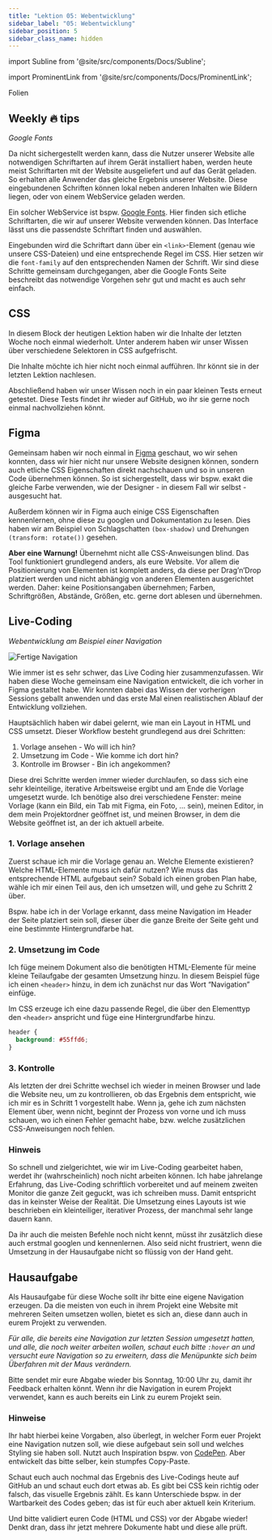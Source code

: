 ```yaml
---
title: "Lektion 05: Webentwicklung"
sidebar_label: "05: Webentwicklung"
sidebar_position: 5
sidebar_class_name: hidden
---
```


import Subline from '@site/src/components/Docs/Subline';

<Subline text="Wissen wird Website" />

import ProminentLink from '@site/src/components/Docs/ProminentLink';

<ProminentLink link="https://docs.google.com/presentation/d/14EoCps17dZHYhCic13CM6KHBDhbAWhxDDTiuiPZs7M4">Folien</ProminentLink>

## Weekly 🔥 tips

_Google Fonts_

Da nicht sichergestellt werden kann, dass die Nutzer unserer Website alle notwendigen Schriftarten auf ihrem Gerät installiert haben, werden heute meist Schriftarten mit der Website ausgeliefert und auf das Gerät geladen. So erhalten alle Anwender das gleiche Ergebnis unserer Website. Diese eingebundenen Schriften können lokal neben anderen Inhalten wie Bildern liegen, oder von einem WebService geladen werden.

Ein solcher WebService ist bspw. [Google Fonts](https://fonts.google.com/). Hier finden sich etliche Schriftarten, die wir auf unserer Website verwenden können. Das Interface lässt uns die passendste Schriftart finden und auswählen.

Eingebunden wird die Schriftart dann über ein `<link>`-Element (genau wie unsere CSS-Dateien) und eine entsprechende Regel im CSS. Hier setzen wir die `font-family` auf den entsprechenden Namen der Schrift. Wir sind diese Schritte gemeinsam durchgegangen, aber die Google Fonts Seite beschreibt das notwendige Vorgehen sehr gut und macht es auch sehr einfach.

## CSS

In diesem Block der heutigen Lektion haben wir die Inhalte der letzten Woche noch einmal wiederholt. Unter anderem haben wir unser Wissen über verschiedene Selektoren in CSS aufgefrischt.

Die Inhalte möchte ich hier nicht noch einmal aufführen. Ihr könnt sie in der letzten Lektion nachlesen.

Abschließend haben wir unser Wissen noch in ein paar kleinen Tests erneut getestet. Diese Tests findet ihr wieder auf GitHub, wo ihr sie gerne noch einmal nachvollziehen könnt.

## Figma

Gemeinsam haben wir noch einmal in [Figma](https://www.figma.com/) geschaut, wo wir sehen konnten, dass wir hier nicht nur unsere Website designen können, sondern auch etliche CSS Eigenschaften direkt nachschauen und so in unseren Code übernehmen können. So ist sichergestellt, dass wir bspw. exakt die gleiche Farbe verwenden, wie der Designer - in diesem Fall wir selbst - ausgesucht hat.

Außerdem können wir in Figma auch einige CSS Eigenschaften kennenlernen, ohne diese zu googlen und Dokumentation zu lesen. Dies haben wir am Beispiel von Schlagschatten `(box-shadow)` und Drehungen `(transform: rotate())` gesehen.

**Aber eine Warnung!** Übernehmt nicht alle CSS-Anweisungen blind. Das Tool funktioniert grundlegend anders, als eure Website. Vor allem die Positionierung von Elementen ist komplett anders, da diese per Drag’n’Drop platziert werden und nicht abhängig von anderen Elementen ausgerichtet werden. Daher: keine Positionsangaben übernehmen; Farben, Schriftgrößen, Abstände, Größen, etc. gerne dort ablesen und übernehmen.

## Live-Coding

_Webentwicklung am Beispiel einer Navigation_

![Fertige Navigation](/img/lessons/05/navi.png)

Wie immer ist es sehr schwer, das Live Coding hier zusammenzufassen. Wir haben diese Woche gemeinsam eine Navigation entwickelt, die ich vorher in Figma gestaltet habe. Wir konnten dabei das Wissen der vorherigen Sessions geballt anwenden und das erste Mal einen realistischen Ablauf der Entwicklung vollziehen.

Hauptsächlich haben wir dabei gelernt, wie man ein Layout in HTML und CSS umsetzt. Dieser Workflow besteht grundlegend aus drei Schritten:

1. Vorlage ansehen - Wo will ich hin?
2. Umsetzung im Code - Wie komme ich dort hin?
3. Kontrolle im Browser - Bin ich angekommen?

Diese drei Schritte werden immer wieder durchlaufen, so dass sich eine sehr kleinteilige, iterative Arbeitsweise ergibt und am Ende die Vorlage umgesetzt wurde. Ich benötige also drei verschiedene Fenster: meine Vorlage (kann ein Bild, ein Tab mit Figma, ein Foto, … sein), meinen Editor, in dem mein Projektordner geöffnet ist, und meinen Browser, in dem die Website geöffnet ist, an der ich aktuell arbeite.

### 1. Vorlage ansehen

Zuerst schaue ich mir die Vorlage genau an. Welche Elemente existieren? Welche HTML-Elemente muss ich dafür nutzen? Wie muss das entsprechende HTML aufgebaut sein?
Sobald ich einen groben Plan habe, wähle ich mir einen Teil aus, den ich umsetzen will, und gehe zu Schritt 2 über.

Bspw. habe ich in der Vorlage erkannt, dass meine Navigation im Header der Seite platziert sein soll, dieser über die ganze Breite der Seite geht und eine bestimmte Hintergrundfarbe hat.

### 2. Umsetzung im Code

Ich füge meinem Dokument also die benötigten HTML-Elemente für meine kleine Teilaufgabe der gesamten Umsetzung hinzu. In diesem Beispiel füge ich einen `<header>` hinzu, in dem ich zunächst nur das Wort “Navigation” einfüge.

Im CSS erzeuge ich eine dazu passende Regel, die über den Elementtyp den `<header>` anspricht und füge eine Hintergrundfarbe hinzu.

```css
header {
  background: #55ffd6;
}
```

### 3. Kontrolle

Als letzten der drei Schritte wechsel ich wieder in meinen Browser und lade die Website neu, um zu kontrollieren, ob das Ergebnis dem entspricht, wie ich mir es in Schritt 1 vorgestellt habe. Wenn ja, gehe ich zum nächsten Element über, wenn nicht, beginnt der Prozess von vorne und ich muss schauen, wo ich einen Fehler gemacht habe, bzw. welche zusätzlichen CSS-Anweisungen noch fehlen.

### Hinweis

So schnell und zielgerichtet, wie wir im Live-Coding gearbeitet haben, werdet ihr (wahrscheinlich) noch nicht arbeiten können. Ich habe jahrelange Erfahrung, das Live-Coding schriftlich vorbereitet und auf meinem zweiten Monitor die ganze Zeit geguckt, was ich schreiben muss. Damit entspricht das in keinster Weise der Realität. Die Umsetzung eines Layouts ist wie beschrieben ein kleinteiliger, iterativer Prozess, der manchmal sehr lange dauern kann.

Da ihr auch die meisten Befehle noch nicht kennt, müsst ihr zusätzlich diese auch erstmal googlen und kennenlernen. Also seid nicht frustriert, wenn die Umsetzung in der Hausaufgabe nicht so flüssig von der Hand geht.

## Hausaufgabe

Als Hausaufgabe für diese Woche sollt ihr bitte eine eigene Navigation erzeugen. Da die meisten von euch in ihrem Projekt eine Website mit mehreren Seiten umsetzen wollen, bietet es sich an, diese dann auch in eurem Projekt zu verwenden.

_Für alle, die bereits eine Navigation zur letzten Session umgesetzt hatten, und alle, die noch weiter arbeiten wollen, schaut euch bitte `:hover` an und versucht eure Navigation so zu erweitern, dass die Menüpunkte sich beim Überfahren mit der Maus verändern._

Bitte sendet mir eure Abgabe wieder bis Sonntag, 10:00 Uhr zu, damit ihr Feedback erhalten könnt. Wenn ihr die Navigation in eurem Projekt verwendet, kann es auch bereits ein Link zu eurem Projekt sein.

### Hinweise

Ihr habt hierbei keine Vorgaben, also überlegt, in welcher Form euer Projekt eine Navigation nutzen soll, wie diese aufgebaut sein soll und welches Styling sie haben soll. Nutzt auch Inspiration bspw. von [CodePen](https://codepen.io/search/pens?q=navigation). Aber entwickelt das bitte selber, kein stumpfes Copy-Paste.

Schaut euch auch nochmal das Ergebnis des Live-Codings heute auf GitHub an und schaut euch dort etwas ab. Es gibt bei CSS kein richtig oder falsch, das visuelle Ergebnis zählt. Es kann Unterschiede bspw. in der Wartbarkeit des Codes geben; das ist für euch aber aktuell kein Kriterium.

Und bitte validiert euren Code (HTML und CSS) vor der Abgabe wieder! Denkt dran, dass ihr jetzt mehrere Dokumente habt und diese alle prüft.
